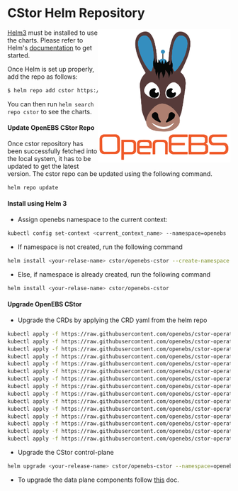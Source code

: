 # CStor Helm Repository

<img width="300" align="right" alt="OpenEBS Logo" src="https://raw.githubusercontent.com/cncf/artwork/master/projects/openebs/stacked/color/openebs-stacked-color.png" xmlns="http://www.w3.org/1999/html">

[Helm3](https://helm.sh) must be installed to use the charts.
Please refer to Helm's [documentation](https://helm.sh/docs/) to get started.

Once Helm is set up properly, add the repo as follows:

```bash
$ helm repo add cstor https://openebs.github.io/cstor-operators
```

You can then run `helm search repo cstor` to see the charts.

#### Update OpenEBS CStor Repo

Once cstor repository has been successfully fetched into the local system, it has to be updated to get the latest version. The cstor repo can be updated using the following command.

```bash
helm repo update
```

#### Install using Helm 3

- Assign openebs namespace to the current context:
```bash
kubectl config set-context <current_context_name> --namespace=openebs
```

- If namespace is not created, run the following command
```bash
helm install <your-relase-name> cstor/openebs-cstor --create-namespace
```
- Else, if namespace is already created, run the following command
```bash
helm install <your-relase-name> cstor/openebs-cstor
```

#### Upgrade OpenEBS CStor

- Upgrade the CRDs by applying the CRD yaml from the helm repo 
```bash
kubectl apply -f https://raw.githubusercontent.com/openebs/cstor-operators/master/deploy/helm/charts/crds/cstorbackup.yaml
kubectl apply -f https://raw.githubusercontent.com/openebs/cstor-operators/master/deploy/helm/charts/crds/cstorcompletedbackup.yaml
kubectl apply -f https://raw.githubusercontent.com/openebs/cstor-operators/master/deploy/helm/charts/crds/cstorpoolcluster.yaml
kubectl apply -f https://raw.githubusercontent.com/openebs/cstor-operators/master/deploy/helm/charts/crds/cstorpoolinstance.yaml
kubectl apply -f https://raw.githubusercontent.com/openebs/cstor-operators/master/deploy/helm/charts/crds/cstorrestore.yaml
kubectl apply -f https://raw.githubusercontent.com/openebs/cstor-operators/master/deploy/helm/charts/crds/cstorvolume.yaml
kubectl apply -f https://raw.githubusercontent.com/openebs/cstor-operators/master/deploy/helm/charts/crds/cstorvolumeattachment.yaml
kubectl apply -f https://raw.githubusercontent.com/openebs/cstor-operators/master/deploy/helm/charts/crds/cstorvolumeconfig.yaml
kubectl apply -f https://raw.githubusercontent.com/openebs/cstor-operators/master/deploy/helm/charts/crds/cstorvolumepolicy.yaml
kubectl apply -f https://raw.githubusercontent.com/openebs/cstor-operators/master/deploy/helm/charts/crds/cstorvolumereplica.yaml
kubectl apply -f https://raw.githubusercontent.com/openebs/cstor-operators/master/deploy/helm/charts/crds/migrationtask.yaml
kubectl apply -f https://raw.githubusercontent.com/openebs/cstor-operators/master/deploy/helm/charts/crds/upgradetask.yaml
kubectl apply -f https://raw.githubusercontent.com/openebs/cstor-operators/master/deploy/helm/charts/crds/volumesnapshot.yaml
kubectl apply -f https://raw.githubusercontent.com/openebs/cstor-operators/master/deploy/helm/charts/crds/volumesnapshotclass.yaml
kubectl apply -f https://raw.githubusercontent.com/openebs/cstor-operators/master/deploy/helm/charts/crds/volumesnapshotcontent.yaml
```

- Upgrade the CStor control-plane
```bash
helm upgrade <your-release-name> cstor/openebs-cstor --namespace=openebs
```

- To upgrade the data plane components follow [this](https://github.com/openebs/upgrade/blob/master/docs/upgrade.md) doc. 